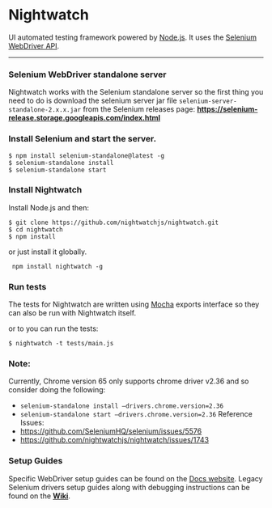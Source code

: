 # Nightwatch

UI automated testing framework powered by [Node.js](http://nodejs.org/). It uses the [Selenium WebDriver API](https://github.com/SeleniumHQ/selenium/wiki/JsonWireProtocol).

***

### Selenium WebDriver standalone server
Nightwatch works with the Selenium standalone server so the first thing you need to do is download the selenium server jar file `selenium-server-standalone-2.x.x.jar` from the Selenium releases page:
**https://selenium-release.storage.googleapis.com/index.html**


### Install Selenium and start the server.

```
$ npm install selenium-standalone@latest -g
$ selenium-standalone install
$ selenium-standalone start
```

### Install Nightwatch

Install Node.js and then:
```
$ git clone https://github.com/nightwatchjs/nightwatch.git
$ cd nightwatch
$ npm install
```

or just install it globally.

```
 npm install nightwatch -g
```


### Run tests
The tests for Nightwatch are written using [Mocha](http://mochajs.org/) exports interface so they can also be run with Nightwatch itself.

or to you can run the tests:

```
$ nightwatch -t tests/main.js 
```

### Note:
Currently, Chrome version 65 only supports chrome driver v2.36 and so consider doing the following:
- `selenium-standalone install –drivers.chrome.version=2.36`
- `selenium-standalone start –drivers.chrome.version=2.36`
Reference Issues:
- https://github.com/SeleniumHQ/selenium/issues/5576
- https://github.com/nightwatchjs/nightwatch/issues/1743

### Setup Guides
Specific WebDriver setup guides can be found on the [Docs website](http://nightwatchjs.org/getingstarted#browser-drivers-setup). 
Legacy Selenium drivers setup guides along with debugging instructions can be found on the [**Wiki**](https://github.com/nightwatchjs/nightwatch/wiki).

